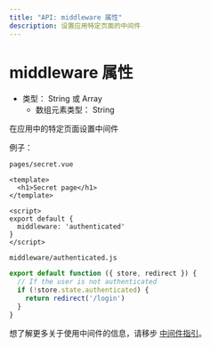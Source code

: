 ```yaml
---
title: "API: middleware 属性"
description: 设置应用特定页面的中间件
---
```


# middleware 属性

- 类型： String 或 Array
  - 数组元素类型： String 

在应用中的特定页面设置中间件 

例子：

`pages/secret.vue` 
```vue
<template>
  <h1>Secret page</h1>
</template>

<script>
export default {
  middleware: 'authenticated'
}
</script>
```

`middleware/authenticated.js` 
```javascript
export default function ({ store, redirect }) {
  // If the user is not authenticated
  if (!store.state.authenticated) {
    return redirect('/login')
  }
}
``` 

想了解更多关于使用中间件的信息，请移步 [中间件指引](/guide/routing#中间件)。
